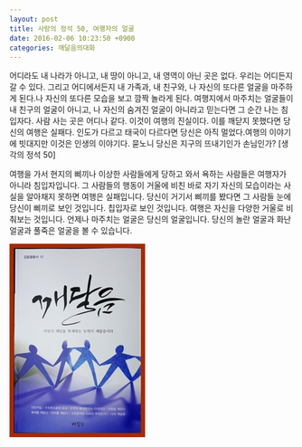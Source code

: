```yaml
---
layout: post
title: 사랑의 정석 50, 여행자의 얼굴
date: 2016-02-06 10:23:50 +0900
categories: 깨달음의대화
---
```

어디라도 내 나라가 아니고, 내 땅이 아니고, 내 영역이 아닌 곳은 없다. 우리는 어디든지 갈 수 있다. 그리고 어디에서든지 내 가족과, 내 친구와, 나 자신의 또다른 얼굴을 마주하게 된다.나 자신의 또다른 모습을 보고 깜짝 놀라게 된다. 여행지에서 마주치는 얼굴들이 내 친구의 얼굴이 아니고, 나 자신의 숨겨진 얼굴이 아니라고 믿는다면 그 순간 나는 침입자다. 사람 사는 곳은 어디나 같다. 이것이 여행의 진실이다. 이를 깨닫지 못했다면 당신의 여행은 실패다. 인도가 다르고 태국이 다르다면 당신은 아직 멀었다.여행의 이야기에 빗대지만 이것은 인생의 이야기다. 묻노니 당신은 지구의 뜨내기인가 손님인가? [생각의 정석 50] 

  


여행을 가서 현지의 삐끼나 이상한 사람들에게 당하고 와서 욕하는 사람들은 여행자가 아니라 침입자입니다. 그 사람들의 행동이 거울에 비친 바로 자기 자신의 모습이라는 사실을 알아채지 못하면 여행은 실패입니다. 당신이 거기서 삐끼를 봤다면 그 사람들 눈에 당신이 삐끼로 보인 것입니다. 칩입자로 보인 것입니다. 여행은 자신을 다양한 거울로 비춰보는 것입니다. 언제나 마주치는 얼굴은 당신의 얼굴입니다. 당신의 놀란 얼굴과 화난 얼굴과 풀죽은 얼굴을 볼 수 있습니다. 

  


  



<img src="files/attach/images/198/715/671/aDSC01523.JPG" alt="aDSC01523.JPG" width="240" height="342" />